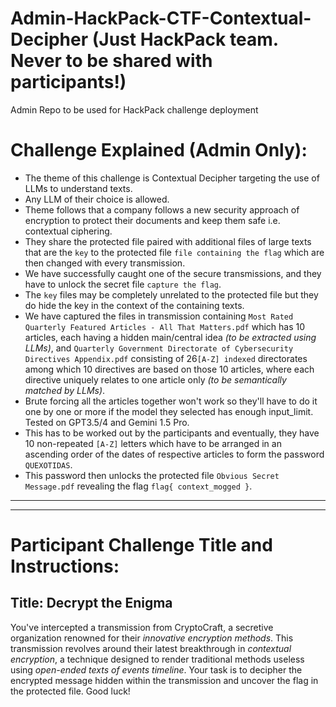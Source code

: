 # Admin-HackPack-CTF-Contextual-Decipher (Just HackPack team. Never to be shared with participants!)
Admin Repo to be used for HackPack challenge deployment

# Challenge Explained (Admin Only):
- The theme of this challenge is Contextual Decipher targeting the use of LLMs to understand texts.
- Any LLM of their choice is allowed.
- Theme follows that a company follows a new security approach of encryption to protect their documents and keep them safe i.e. contextual ciphering.
- They share the protected file paired with additional files of large texts that are the `key` to the protected file `file containing the flag` which are then changed with every transmission.
- We have successfully caught one of the secure transmissions, and they have to unlock the secret file `capture the flag`.
- The `key` files may be completely unrelated to the protected file but they do hide the key in the context of the containing texts.
- We have captured the files in transmission containing  `Most Rated Quarterly Featured Articles - All That Matters.pdf` which has 10 articles, each having a hidden main/central idea _(to be extracted using LLMs)_, and `Quarterly Government Directorate of Cybersecurity Directives Appendix.pdf` consisting of 26`[A-Z] indexed` directorates among which 10 directives are based on those 10 articles, where each directive uniquely relates to one article only _(to be semantically matched by LLMs)_.
- Brute forcing all the articles together won't work so they'll have to do it one by one or more if the model they selected has enough input_limit. Tested on GPT3.5/4 and Gemini 1.5 Pro.
- This has to be worked out by the participants and eventually, they have 10 non-repeated `[A-Z]` letters which have to be arranged in an ascending order of the dates of respective articles to form the password `QUEXOTIDAS`.
- This password then unlocks the protected file `Obvious Secret Message.pdf` revealing the flag `flag{ context_mogged }`.




_________________________________________________________________  
_________________________________________________________________


# Participant Challenge Title and Instructions:



## Title: Decrypt the Enigma
You've intercepted a transmission from CryptoCraft, a secretive organization renowned for their _innovative encryption methods_. This transmission revolves around their latest breakthrough in _contextual encryption_, a technique designed to render traditional methods useless using _open-ended texts of events timeline_. Your task is to decipher the encrypted message hidden within the transmission and uncover the flag in the protected file. Good luck!
